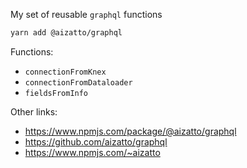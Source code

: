 My set of reusable `graphql` functions

```sh
yarn add @aizatto/graphql
```

Functions:

- `connectionFromKnex`
- `connectionFromDataloader`
- `fieldsFromInfo`

Other links:

- https://www.npmjs.com/package/@aizatto/graphql
- https://github.com/aizatto/graphql
- https://www.npmjs.com/~aizatto
